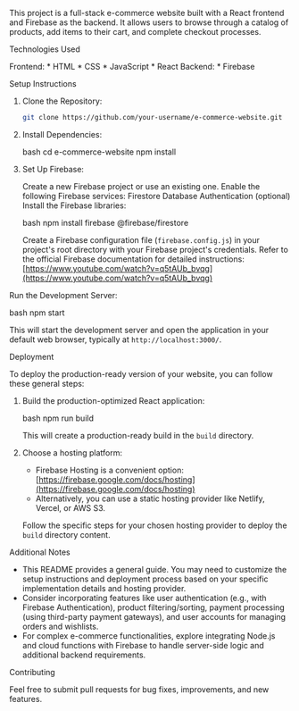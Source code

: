 This project is a full-stack e-commerce website built with a React frontend and Firebase as the backend. It allows users to browse through a catalog of products, add items to their cart, and complete checkout processes.

Technologies Used

Frontend:
    * HTML
    * CSS
    * JavaScript
    * React
Backend:
    * Firebase

Setup Instructions

1. Clone the Repository:

   ```bash
   git clone https://github.com/your-username/e-commerce-website.git
   ```

2. Install Dependencies:

   bash
   cd e-commerce-website
   npm install
   

3. Set Up Firebase:

    Create a new Firebase project or use an existing one.
    Enable the following Firebase services:
       Firestore Database
       Authentication (optional)
   Install the Firebase libraries:

     bash
     npm install firebase @firebase/firestore
   

   Create a Firebase configuration file (`firebase.config.js`) in your project's root directory with your Firebase project's credentials. Refer to the official Firebase documentation for detailed instructions: [https://www.youtube.com/watch?v=q5tAUb_bvqg](https://www.youtube.com/watch?v=q5tAUb_bvqg)

Run the Development Server:

bash
npm start

This will start the development server and open the application in your default web browser, typically at `http://localhost:3000/`.

Deployment

To deploy the production-ready version of your website, you can follow these general steps:

1. Build the production-optimized React application:

   bash
   npm run build
   

   This will create a production-ready build in the `build` directory.

2. Choose a hosting platform:

   * Firebase Hosting is a convenient option: [https://firebase.google.com/docs/hosting](https://firebase.google.com/docs/hosting)
   * Alternatively, you can use a static hosting provider like Netlify, Vercel, or AWS S3.

   Follow the specific steps for your chosen hosting provider to deploy the `build` directory content.

Additional Notes

* This README provides a general guide. You may need to customize the setup instructions and deployment process based on your specific implementation details and hosting provider.
* Consider incorporating features like user authentication (e.g., with Firebase Authentication), product filtering/sorting, payment processing (using third-party payment gateways), and user accounts for managing orders and wishlists.
* For complex e-commerce functionalities, explore integrating Node.js and cloud functions with Firebase to handle server-side logic and additional backend requirements.

Contributing

Feel free to submit pull requests for bug fixes, improvements, and new features.
